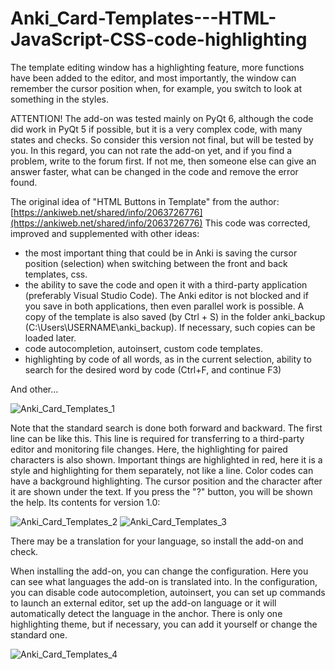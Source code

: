 # Anki_Card-Templates---HTML-JavaScript-CSS-code-highlighting
The template editing window has a highlighting feature, more functions have been added to the editor, and most importantly, the window can remember the cursor position when, for example, you switch to look at something in the styles.

ATTENTION! The add-on was tested mainly on PyQt 6, although the code did work in PyQt 5 if possible, but it is a very complex code, with many states and checks. So consider this version not final, but will be tested by you. In this regard, you can not rate the add-on yet, and if you find a problem, write to the forum first. If not me, then someone else can give an answer faster, what can be changed in the code and remove the error found.

The original idea of ​​"HTML Buttons in Template" from the author: [https://ankiweb.net/shared/info/2063726776](https://ankiweb.net/shared/info/2063726776)
This code was corrected, improved and supplemented with other ideas:
- the most important thing that could be in Anki is saving the cursor position (selection) when switching between the front and back templates, css.
- the ability to save the code and open it with a third-party application (preferably Visual Studio Code). The Anki editor is not blocked and if you save in both applications, then even parallel work is possible. A copy of the template is also saved (by Ctrl + S) in the folder anki_backup (C:\Users\USERNAME\anki_backup\).
If necessary, such copies can be loaded later.
- code autocompletion, autoinsert, custom code templates.
- highlighting by code of all words, as in the current selection, ability to search for the desired word by code (Ctrl+F, and continue F3)

And other...

![Anki_Card_Templates_1](https://github.com/user-attachments/assets/11369767-eea3-419a-82bd-83ea2fa8654e)

Note that the standard search is done both forward and backward.
The first line can be like this. This line is required for transferring to a third-party editor and monitoring file changes. Here, the highlighting for paired characters is also shown.
Important things are highlighted in red, here it is a style and highlighting for them separately, not like a line.
Color codes can have a background highlighting.
The cursor position and the character after it are shown under the text.
If you press the "?" button, you will be shown the help. Its contents for version 1.0:

![Anki_Card_Templates_2](https://github.com/user-attachments/assets/d95ffa57-2cf2-4626-b1d1-4d644517c855)
![Anki_Card_Templates_3](https://github.com/user-attachments/assets/32499371-5412-425d-a964-0202bd7204ba)

There may be a translation for your language, so install the add-on and check.

When installing the add-on, you can change the configuration. Here you can see what languages ​​the add-on is translated into. In the configuration, you can disable code autocompletion, autoinsert, you can set up commands to launch an external editor, set up the add-on language or it will automatically detect the language in the anchor. There is only one highlighting theme, but if necessary, you can add it yourself or change the standard one.

![Anki_Card_Templates_4](https://github.com/user-attachments/assets/5800408c-3da9-4625-9939-bf307e1d4189)












